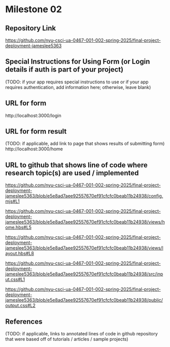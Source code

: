 Milestone 02
===

Repository Link
---
https://github.com/nyu-csci-ua-0467-001-002-spring-2025/final-project-deployment-jameslee5363

Special Instructions for Using Form (or Login details if auth is part of your project)
---
(TODO: if your app requires special instructions to use or if your app requires authentication, add information here; otherwise, leave blank)

URL for form 
---
http://localhost:3000/login


URL for form result
---
(TODO: if applicable, add link to page that shows results of submitting form)
http://localhost:3000/home

URL to github that shows line of code where research topic(s) are used / implemented
--- 
https://github.com/nyu-csci-ua-0467-001-002-spring-2025/final-project-deployment-jameslee5363/blob/e5e8ad7aee92557670ef91cfcfc0beab11b24938/config.mjs#L1

https://github.com/nyu-csci-ua-0467-001-002-spring-2025/final-project-deployment-jameslee5363/blob/e5e8ad7aee92557670ef91cfcfc0beab11b24938/views/home.hbs#L5

https://github.com/nyu-csci-ua-0467-001-002-spring-2025/final-project-deployment-jameslee5363/blob/e5e8ad7aee92557670ef91cfcfc0beab11b24938/views/layout.hbs#L8

https://github.com/nyu-csci-ua-0467-001-002-spring-2025/final-project-deployment-jameslee5363/blob/e5e8ad7aee92557670ef91cfcfc0beab11b24938/src/input.css#L1

https://github.com/nyu-csci-ua-0467-001-002-spring-2025/final-project-deployment-jameslee5363/blob/e5e8ad7aee92557670ef91cfcfc0beab11b24938/public/output.css#L2

References 
---
(TODO: if applicable, links to annotated lines of code in github repository that were based off of tutorials / articles / sample projects)